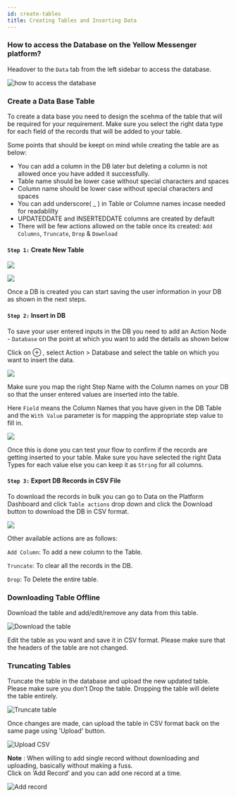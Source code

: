 ```yaml
---
id: create-tables
title: Creating Tables and Inserting Data
---
```


### How to access the Database on the Yellow Messenger platform?

Headover to the `Data` tab from the left sidebar to access the database.

![how to access the database](https://cdn.yellowmessenger.com/OoM6M6mK2bAI1615891898315.png)

### Create a Data Base Table

To create a data base you need to design the scehma of the table that will be required for your requirement. Make sure you select the right data type for each field of the records that will be added to your table. 

Some points that should be keept on mind while creating the table are as below:

* You can add a column in the DB later but deleting a column is not allowed once you have added it successfully.
* Table name should be lower case without special characters and spaces
* Column name should be lower case without special characters and spaces
* You can add underscore( _ ) in Table or Columne names incase needed for readablilty 
* UPDATEDDATE and INSERTEDDATE columns are created by default
* There will be few actions allowed on the table once its created: `Add Columns`, `Truncate`, `Drop` & `Download`

#### `Step 1:` Create New Table

![](https://cdn.yellowmessenger.com/mobQ2e2OApqo1613547611511.png)

![](https://cdn.yellowmessenger.com/it9Olwbd6Wcj1613547697034.png)

Once a DB is created you can start saving the user information in your DB as shown in the next steps.

#### `Step 2:` Insert in DB

To save your user entered inputs in the DB you need to add an Action Node - `Database` on the point at which you want to add the details as shown below

Click on ⊕ , select Action > Database and select the table on which you want to insert the data.

![](https://cdn.yellowmessenger.com/fDLcPdIB7kG41613559097722.png)

Make sure you map the right Step Name with the Column names on your DB so that the unser entered values are inserted into the table.

Here `Field` means the Column Names that you have given in the DB Table and the `With Value` parameter is for mapping the appropriate step value to fill in.

![](https://cdn.yellowmessenger.com/8LR0MiBywueB1613559300319.png)

Once this is done you can test your flow to confirm if the records are getting inserted to your table. Make sure you have selected the right Data Types for each value else you can keep it as `String` for all columns.

#### `Step 3:` Export DB Records in CSV File

To download the records in bulk you can go to Data on the Platform Dashboard and click `Table actions` drop down and click the Download button to download the DB in CSV format. 

![](https://cdn.yellowmessenger.com/A2mhUuox6zAC1613561519647.png)

Other available actions are as follows:

`Add Column`: To add a new column to the Table.

`Truncate`: To clear all the records in the DB.

`Drop`: To Delete the entire table.

### Downloading Table Offline

Download the table and add/edit/remove any data from this table. 

![Download the table](https://cdn.yellowmessenger.com/geXLTc7saBDC1615892768708.png)


Edit the table as you want and save it in CSV format. Please make sure that the headers of the table are not changed. 

### Truncating Tables

Truncate the table in the database and upload the new updated table. Please make sure you don’t Drop the table. Dropping the table will delete the table entirely. 

![Truncate table](https://cdn.yellowmessenger.com/8sGWAKv3FORp1615892832779.png)

Once changes are made, can upload the table in CSV format back on the same page using 'Upload' button. 

![Upload CSV](https://cdn.yellowmessenger.com/NGuXuTaP3lOE1615893169294.png)


**Note** : When willing to add single record without downloading and uploading, basically without making a fuss.  
Click on ‘Add Record’ and you can add one record at a time.

![Add record](https://cdn.yellowmessenger.com/ISbs9PfBEf121615893406287.png)